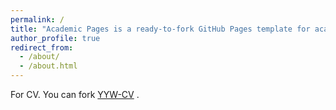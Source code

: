 ```yaml
---
permalink: /
title: "Academic Pages is a ready-to-fork GitHub Pages template for academic personal websites"
author_profile: true
redirect_from: 
  - /about/
  - /about.html
---
```


For CV. You can fork [YYW-CV](assets/CV-YYW.pdf) .


